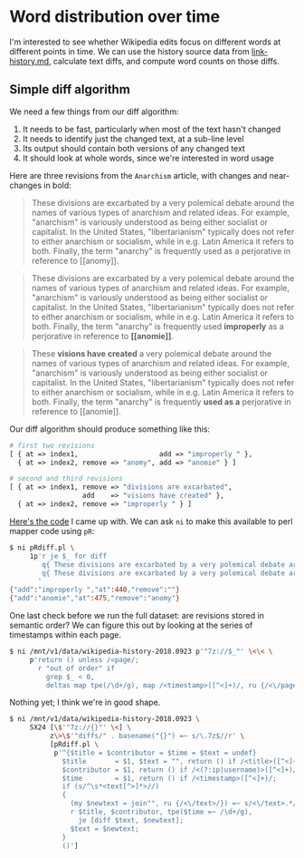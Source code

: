 # Word distribution over time
I'm interested to see whether Wikipedia edits focus on different words at
different points in time. We can use the history source data from
[link-history.md](link-history.md), calculate text diffs, and compute word
counts on those diffs.

## Simple diff algorithm
We need a few things from our diff algorithm:

1. It needs to be fast, particularly when most of the text hasn't changed
2. It needs to identify just the changed text, at a sub-line level
3. Its output should contain both versions of any changed text
4. It should look at whole words, since we're interested in word usage

Here are three revisions from the `Anarchism` article, with changes and
near-changes in bold:

> These divisions are excarbated by a very polemical debate around the names of
> various types of anarchism and related ideas.  For example,
> &quot;anarchism&quot; is variously understood as being either socialist or
> capitalist.  In the United States, &quot;libertarianism&quot; typically does
> not refer to either anarchism or socialism, while in e.g. Latin America it
> refers to both.  Finally, the term &quot;anarchy&quot; is frequently used as a
> perjorative in reference to [[anomy]].

> These divisions are excarbated by a very polemical debate around the names of
> various types of anarchism and related ideas.  For example,
> &quot;anarchism&quot; is variously understood as being either socialist or
> capitalist.  In the United States, &quot;libertarianism&quot; typically does
> not refer to either anarchism or socialism, while in e.g. Latin America it
> refers to both.  Finally, the term &quot;anarchy&quot; is frequently used
> **improperly** as a perjorative in reference to **[[anomie]]**.

> These **visions have created** a very polemical debate around the names of
> various types of anarchism and related ideas.  For example,
> &quot;anarchism&quot; is variously understood as being either socialist or
> capitalist.  In the United States, &quot;libertarianism&quot; typically does
> not refer to either anarchism or socialism, while in e.g. Latin America it
> refers to both. Finally, the term &quot;anarchy&quot; is frequently **used as
> a** perjorative in reference to [[anomie]].

Our diff algorithm should produce something like this:

```pl
# first two revisions
[ { at => index1,                    add => "improperly " },
  { at => index2, remove => "anomy", add => "anomie" } ]

# second and third revisions
[ { at => index1, remove => "divisions are excarbated",
                  add    => "visions have created" },
  { at => index2, remove => "improperly " } ]
```

[Here's the code](diff.pl) I came up with. We can ask `ni` to make this
available to perl mapper code using `pR`:

```sh
$ ni pRdiff.pl \
     1p'r je $_ for diff
        q{ These divisions are excarbated by a very polemical debate around the names of various types of anarchism and related ideas.  For example, &quot;anarchism&quot; is variously understood as being either socialist or capitalist.  In the United States, &quot;libertarianism&quot; typically does not refer to either anarchism or socialism, while in e.g. Latin America it refers to both.  Finally, the term &quot;anarchy&quot; is frequently used as a perjorative in reference to [[anomy]]. },
        q{ These divisions are excarbated by a very polemical debate around the names of various types of anarchism and related ideas.  For example, &quot;anarchism&quot; is variously understood as being either socialist or capitalist.  In the United States, &quot;libertarianism&quot; typically does not refer to either anarchism or socialism, while in e.g. Latin America it refers to both.  Finally, the term &quot;anarchy&quot; is frequently used improperly as a perjorative in reference to [[anomie]]. }
       '
{"add":"improperly ","at":440,"remove":""}
{"add":"anomie","at":475,"remove":"anomy"}
```

One last check before we run the full dataset: are revisions stored in semantic
order? We can figure this out by looking at the series of timestamps within each
page.

```sh
$ ni /mnt/v1/data/wikipedia-history-2018.0923 p'"7z://$_"' \<\< \
     p'return () unless /<page/;
       r "out of order" if
         grep $_ < 0,
         deltas map tpe(/\d+/g), map /<timestamp>([^<]+)/, ru {/<\/page>/}; ()'
```

Nothing yet; I think we're in good shape.

```sh
$ ni /mnt/v1/data/wikipedia-history-2018.0923 \
     SX24 [\$'"7z://{}"' \<] \
          z\>\$'"diffs/" . basename("{}") =~ s/\.7z$//r' \
          [pRdiff.pl \
           p'^{$title = $contributor = $time = $text = undef}
             $title       = $1, $text = "", return () if /<title>([^<]+)/;
             $contributor = $1, return () if /<(?:ip|username)>([^<]+)/;
             $time        = $1, return () if /<timestamp>([^<]+)/;
             if (s/^\s*<text[^>]*>//)
             {
               (my $newtext = join"", ru {/<\/text>/}) =~ s/<\/text>.*//;
               r $title, $contributor, tpe($time =~ /\d+/g),
                 je [diff $text, $newtext];
               $text = $newtext;
             }
             ()']
```
